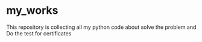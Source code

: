# my_works
This repository is collecting all my python code about solve the problem and Do the test for certificates
